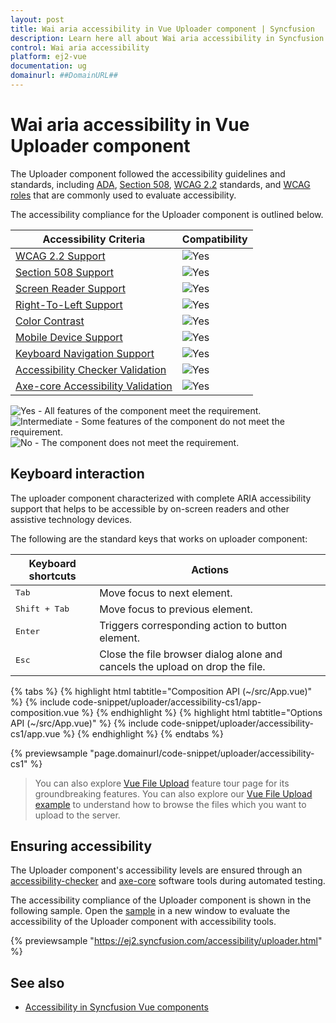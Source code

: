 ```yaml
---
layout: post
title: Wai aria accessibility in Vue Uploader component | Syncfusion
description: Learn here all about Wai aria accessibility in Syncfusion Vue Uploader component of Syncfusion Essential JS 2 and more.
control: Wai aria accessibility 
platform: ej2-vue
documentation: ug
domainurl: ##DomainURL##
---
```


# Wai aria accessibility in Vue Uploader component

The Uploader component followed the accessibility guidelines and standards, including [ADA](https://www.ada.gov/), [Section 508](https://www.section508.gov/), [WCAG 2.2](https://www.w3.org/TR/WCAG22/) standards, and [WCAG roles](https://www.w3.org/TR/wai-aria/#roles) that are commonly used to evaluate accessibility.

The accessibility compliance for the Uploader component is outlined below.

| Accessibility Criteria | Compatibility |
| -- | -- |
| [WCAG 2.2 Support](../common/accessibility#accessibility-standards) | <img src="https://cdn.syncfusion.com/content/images/documentation/full.png" alt="Yes"> |
| [Section 508 Support](../common/accessibility#accessibility-standards) | <img src="https://cdn.syncfusion.com/content/images/documentation/full.png" alt="Yes"> |
| [Screen Reader Support](../common/accessibility#screen-reader-support) | <img src="https://cdn.syncfusion.com/content/images/documentation/full.png" alt="Yes"> |
| [Right-To-Left Support](../common/accessibility#right-to-left-support) | <img src="https://cdn.syncfusion.com/content/images/documentation/full.png" alt="Yes"> |
| [Color Contrast](../common/accessibility#color-contrast) | <img src="https://cdn.syncfusion.com/content/images/documentation/full.png" alt="Yes"> |
| [Mobile Device Support](../common/accessibility#mobile-device-support) | <img src="https://cdn.syncfusion.com/content/images/documentation/full.png" alt="Yes"> |
| [Keyboard Navigation Support](../common/accessibility#keyboard-navigation-support) | <img src="https://cdn.syncfusion.com/content/images/documentation/full.png" alt="Yes"> |
| [Accessibility Checker Validation](../common/accessibility#ensuring-accessibility) | <img src="https://cdn.syncfusion.com/content/images/documentation/full.png" alt="Yes"> |
| [Axe-core Accessibility Validation](../common/accessibility#ensuring-accessibility) | <img src="https://cdn.syncfusion.com/content/images/documentation/full.png" alt="Yes"> |

<style>
    .post .post-content img {
        display: inline-block;
        margin: 0.5em 0;
    }
</style>
<div><img src="https://cdn.syncfusion.com/content/images/documentation/full.png" alt="Yes"> - All features of the component meet the requirement.</div>

<div><img src="https://cdn.syncfusion.com/content/images/documentation/partial.png" alt="Intermediate"> - Some features of the component do not meet the requirement.</div>

<div><img src="https://cdn.syncfusion.com/content/images/documentation/not-supported.png" alt="No"> - The component does not meet the requirement.</div>

## Keyboard interaction

The uploader component characterized with complete ARIA accessibility support that helps to be accessible by on-screen readers and other assistive technology devices.

The following are the standard keys that works on uploader component:

| **Keyboard shortcuts** | **Actions** |
| --- | --- |
| <kbd>Tab</kbd> | Move focus to next element. |
| <kbd>Shift + Tab</kbd> | Move focus to previous element. |
| <kbd>Enter</kbd> | Triggers corresponding action to button element. |
| <kbd>Esc</kbd> | Close the file browser dialog alone and cancels the upload on drop the file.

{% tabs %}
{% highlight html tabtitle="Composition API (~/src/App.vue)" %}
{% include code-snippet/uploader/accessibility-cs1/app-composition.vue %}
{% endhighlight %}
{% highlight html tabtitle="Options API (~/src/App.vue)" %}
{% include code-snippet/uploader/accessibility-cs1/app.vue %}
{% endhighlight %}
{% endtabs %}
        
{% previewsample "page.domainurl/code-snippet/uploader/accessibility-cs1" %}

>You can also explore [Vue File Upload](https://www.syncfusion.com/vue-ui-components/vue-file-upload) feature tour page for its groundbreaking features. You can also explore our [Vue File Upload example](https://ej2.syncfusion.com/vue/demos/#/material/uploader/default.html) to understand how to browse the files which you want to upload to the server.

## Ensuring accessibility

The Uploader component's accessibility levels are ensured through an [accessibility-checker](https://www.npmjs.com/package/accessibility-checker) and [axe-core](https://www.npmjs.com/package/axe-core) software tools during automated testing.

The accessibility compliance of the Uploader component is shown in the following sample. Open the [sample](https://ej2.syncfusion.com/accessibility/uploader.html) in a new window to evaluate the accessibility of the Uploader component with accessibility tools.

{% previewsample "https://ej2.syncfusion.com/accessibility/uploader.html" %}

## See also

* [Accessibility in Syncfusion Vue components](../common/accessibility)